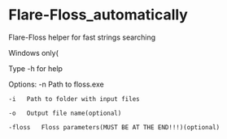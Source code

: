 # Flare-Floss_automatically
Flare-Floss helper for fast strings searching

Windows only(

Type -h for help

Options:
    -n   Path to floss.exe
    
    -i   Path to folder with input files
    
    -o   Output file name(optional)
    
    -floss   Floss parameters(MUST BE AT THE END!!!)(optional)
